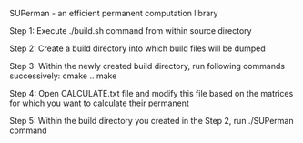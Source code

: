 SUPerman - an efficient permanent computation library

Step 1: Execute ./build.sh command from within source directory

Step 2: Create a build directory into which build files will be dumped

Step 3: Within the newly created build directory, run following commands successively:
    cmake ..
    make
    
Step 4: Open CALCULATE.txt file and modify this file based on the matrices for which you want to calculate their permanent

Step 5: Within the build directory you created in the Step 2, run ./SUPerman command
